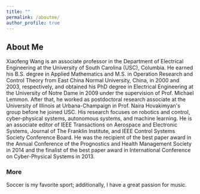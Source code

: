 ```yaml
---
title: ""
permalink: /aboutme/
author_profile: true
---
```


## About Me
Xiaofeng Wang is an associate professor in the Department of Electrical Engineering at the University of South Carolina (USC), Columbia.  He earned his B.S. degree in Applied Mathematics and M.S. in Operation Research and Control Theory from East China Normal University, China, in 2000 and 2003, respectively, and obtained his PhD degree in Electrical Engineering at the University of Notre Dame in 2009 under the supervision of Prof. Michael Lemmon.  After that, he worked as postdoctoral research associate at the University of Illinois at Urbana-Champaign in Prof. Naira Hovakimyan's group before he joined USC.  His research focuses on 
robotics and control, cyber-physical systems, autonomous systems, and machine learning.  He is an associate editor of IEEE Transactions on Aerospace and Electronic Systems, Journal of The Franklin Institute, and IEEE Control Systems Society Conference Board.  He was the recipient of the best paper award in the Annual Conference of the Prognostics and Health Management Society in 2014 and the finalist of the best paper award in International Conference on Cyber-Physical Systems in 2013.


### More
Soccer is my favorite sport; additionally, I have a great passion for music.   

